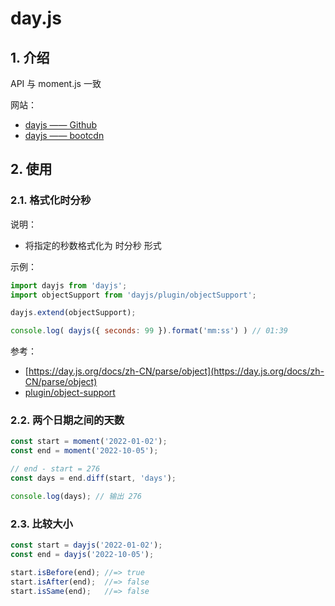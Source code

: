 # day.js

## 1. 介绍

API 与 moment.js 一致

网站：

* [dayjs —— Github](https://github.com/iamkun/dayjs)
* [dayjs —— bootcdn](https://www.bootcdn.cn/dayjs/)

## 2. 使用

### 2.1. 格式化时分秒

说明：

* 将指定的秒数格式化为 时分秒 形式

示例：

```javascript
import dayjs from 'dayjs';
import objectSupport from 'dayjs/plugin/objectSupport';

dayjs.extend(objectSupport);

console.log( dayjs({ seconds: 99 }).format('mm:ss') ) // 01:39
```

参考：

* [https://day.js.org/docs/zh-CN/parse/object](https://day.js.org/docs/zh-CN/parse/object)
* [plugin/object-support](https://day.js.org/docs/zh-CN/plugin/object-support)

### 2.2. 两个日期之间的天数

```js
const start = moment('2022-01-02');
const end = moment('2022-10-05');

// end - start = 276
const days = end.diff(start, 'days');

console.log(days); // 输出 276
```

### 2.3. 比较大小

```js
const start = dayjs('2022-01-02');
const end = dayjs('2022-10-05');

start.isBefore(end); //=> true
start.isAfter(end);  //=> false
start.isSame(end);   //=> false
```
